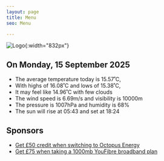 ```yaml
---
layout: page
title: Menu
seo: Menu

---
```


![Logo](/images/logo.jpg){:width="832px"}

<!-- weather_marker starts -->
## On Monday, 15 September 2025

- The average temperature today is 15.57˚C,
- With highs of 16.08˚C and lows of 15.38˚C,
- It may feel like 14.96˚C with few clouds
- The wind speed is 6.69m/s and visibility is 10000m
- The pressure is 1007hPa and humidity is 68%
- The sun will rise at 05:43 and set at 18:24

<!-- weather_marker ends -->

## Sponsors

- [Get £50 credit when switching to Octopus Energy](https://bit.ly/3oD1nnS)
- [Get £75 when taking a 1000mb YouFibre broadband plan](https://aklam.io/91zWhU?)
